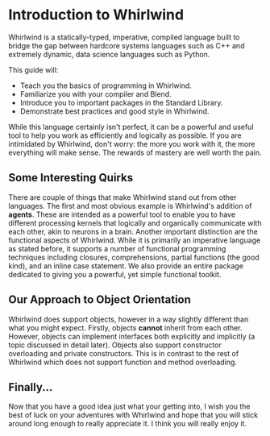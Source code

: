 # Introduction to Whirlwind

Whirlwind is a statically-typed, imperative, compiled language
built to bridge the gap between hardcore systems languages
such as C++ and extremely dynamic, data science languages such as Python.

This guide will:

- Teach you the basics of programming in Whirlwind.
- Familiarize you with your compiler and Blend.
- Introduce you to important packages in the Standard Library.
- Demonstrate best practices and good style in Whirlwind.

While this language certainly isn't perfect, it can be a powerful
and useful tool to help you work as efficiently and logically
as possible.  If you are intimidated by Whirlwind, don't worry:
the more you work with it, the more everything will make
sense.  The rewards of mastery are well worth the pain.

## Some Interesting Quirks

There are couple of things that make Whirlwind stand out from other
languages.  The first and most obvious example is Whirlwind's addition
of **agents**.  These are intended as a powerful tool to enable you
to have different processing kernels that logically and organically
communicate with each other, akin to neurons in a brain.  Another important
distinction are the functional aspects of Whirlwind.  While it is primarily an
imperative language as stated before, it supports a number of functional programming
techniques including closures, comprehensions, partial functions (the good kind), and
an inline case statement.  We also provide an entire package dedicated to giving you a powerful, yet
simple functional toolkit.

## Our Approach to Object Orientation

Whirlwind does support objects, however in a way slightly different than what you might expect.
Firstly, objects **cannot** inherit from each other.  However, objects can implement interfaces
both explicitly and implicitly (a topic discussed in detail later). 
Objects also support constructor overloading and private constructors.  This is in contrast to
the rest of Whirlwind which does not support function and method overloading.

## Finally...

Now that you have a good idea just what your getting into, I wish you the best of luck on
your adventures with Whirlwind and hope that you will stick around long enough to really
appreciate it.  I think you will really enjoy it.
